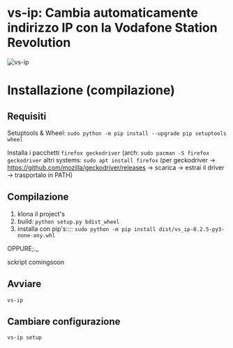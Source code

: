 # vs-ip: Cambia automaticamente indirizzo IP con la Vodafone Station Revolution
![vs-ip](https://i.imgur.com/JDJtWA3.png)

# Installazione (compilazione)
Requisiti
-------------
Setuptools & Wheel: `sudo python -m pip install --upgrade pip setuptools wheel`

Installa i pacchetti `firefox geckodriver` (arch: `sudo pacman -S firefox geckodriver` 
altri systems:  `sudo apt install firefox` (per geckodriver -> https://github.com/mozilla/geckodriver/releases -> scarica -> estrai il driver -> trasportalo in PATH)

Compilazione
------------
1) klona il project's
2) build: `python setup.py bdist_wheel`
3) installa con pip's::::  `sudo python -m pip install dist/vs_ip-0.2.5-py3-none-any.whl`

OPPURE;.,,

sckript comingsoon

Avviare
-------
`vs-ip`

Cambiare configurazione
-----------------------
`vs-ip setup`

